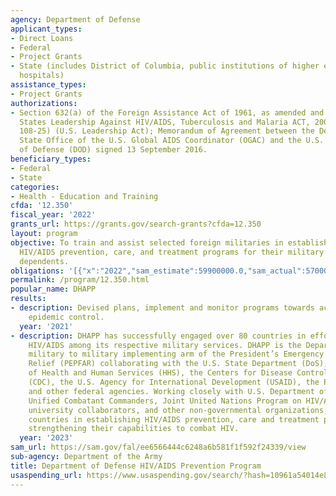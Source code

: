 ```yaml
---
agency: Department of Defense
applicant_types:
- Direct Loans
- Federal
- Project Grants
- State (includes District of Columbia, public institutions of higher education and
  hospitals)
assistance_types:
- Project Grants
authorizations:
- Section 632(a) of the Foreign Assistance Act of 1961, as amended and the United
  States Leadership Against HIV/AIDS, Tuberculosis and Malaria ACT, 2003 (Public Law
  108-25) (U.S. Leadership Act); Memorandum of Agreement between the Department of
  State Office of the U.S. Global AIDS Coordinator (OGAC) and the U.S. Department
  of Defense (DOD) signed 13 September 2016.
beneficiary_types:
- Federal
- State
categories:
- Health - Education and Training
cfda: '12.350'
fiscal_year: '2022'
grants_url: https://grants.gov/search-grants?cfda=12.350
layout: program
objective: To train and assist selected foreign militaries in establishing and implementing
  HIV/AIDS prevention, care, and treatment programs for their military personnel and
  dependents.
obligations: '[{"x":"2022","sam_estimate":59900000.0,"sam_actual":57000000.0,"usa_spending_actual":5096490.0},{"x":"2023","sam_estimate":53000000.0,"sam_actual":0.0,"usa_spending_actual":1331227.0},{"x":"2024","sam_estimate":0.0,"sam_actual":0.0,"usa_spending_actual":0.0}]'
permalink: /program/12.350.html
popular_name: DHAPP
results:
- description: Devised plans, implement and monitor programs towards achieving HIV/AIDS
    epidemic control.
  year: '2021'
- description: DHAPP has successfully engaged over 80 countries in efforts to combat
    HIV/AIDS among its respective military services. DHAPP is the Department of Defense’s
    military to military implementing arm of the President’s Emergency Plan for AIDS
    Relief (PEPFAR) collaborating with the U.S. State Department (DoS), U.S. Department
    of Health and Human Services (HHS), the Centers for Disease Control and Prevention
    (CDC), the U.S. Agency for International Development (USAID), the Peace Corps,
    and other federal agencies. Working closely with U.S. Department of Defense, U.S.
    Unified Combatant Commanders, Joint United Nations Program on HIV/AIDS (UNAIDS),
    university collaborators, and other non-governmental organizations, DHAPP assists
    countries in establishing HIV/AIDS prevention, care and treatment programs in
    strengthening their capabilities to combat HIV.
  year: '2023'
sam_url: https://sam.gov/fal/ee6566444c6248a6b581f1f592f24339/view
sub-agency: Department of the Army
title: Department of Defense HIV/AIDS Prevention Program
usaspending_url: https://www.usaspending.gov/search/?hash=10961a54014e8412b5e0c8665c45448d
---
```

